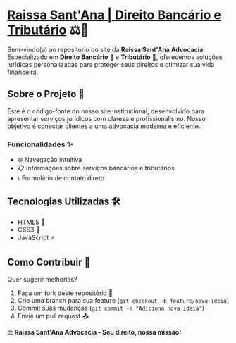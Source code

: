 # [Raissa Sant'Ana | Direito Bancário e Tributário](https://raissasantanaadv.com/) ⚖️💼

Bem-vindo(a) ao repositório do site da **Raissa Sant'Ana Advocacia**!  
Especializado em **Direito Bancário** 🏦 e **Tributário** 💸, oferecemos soluções jurídicas personalizadas para proteger seus direitos e otimizar sua vida financeira.

## Sobre o Projeto 📜
Este é o código-fonte do nosso site institucional, desenvolvido para apresentar serviços jurídicos com clareza e profissionalismo. Nosso objetivo é conectar clientes a uma advocacia moderna e eficiente.

### Funcionalidades ✨
- 🌐 Navegação intuitiva  
- 📋 Informações sobre serviços bancários e tributários  
- 📞 Formulário de contato direto  

## Tecnologias Utilizadas 🛠️
- HTML5 📝  
- CSS3 🎨  
- JavaScript ⚡  

## Como Contribuir 🤝
Quer sugerir melhorias?  
1. Faça um fork deste repositório 🍴  
2. Crie uma branch para sua feature (`git checkout -b feature/nova-ideia`)  
3. Commit suas mudanças (`git commit -m "Adiciona nova ideia"`)  
4. Envie um pull request 📤  

⚖️ **Raissa Sant'Ana Advocacia - Seu direito, nossa missão!**
